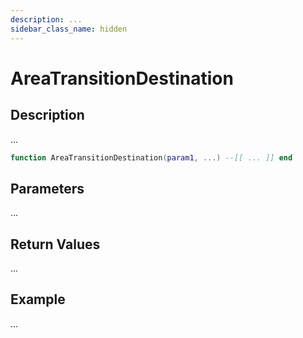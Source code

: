 ```yaml
---
description: ...
sidebar_class_name: hidden
---
```


# AreaTransitionDestination

## Description

...

```lua
function AreaTransitionDestination(param1, ...) --[[ ... ]] end
```

## Parameters

...

## Return Values

...

## Example

...

